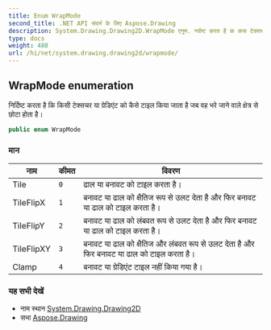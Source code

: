 ```yaml
---
title: Enum WrapMode
second_title: .NET API संदर्भ के लिए Aspose.Drawing
description: System.Drawing.Drawing2D.WrapMode एनुम. नर्दष्ट करत है क कस टेक्सचर य ग्रेडएंट क कैसे टइल कय जत है जब वह भरे जने वले क्षेत्र से छट हत है
type: docs
weight: 480
url: /hi/net/system.drawing.drawing2d/wrapmode/
---
```

## WrapMode enumeration

निर्दिष्ट करता है कि किसी टेक्सचर या ग्रेडिएंट को कैसे टाइल किया जाता है जब वह भरे जाने वाले क्षेत्र से छोटा होता है।

```csharp
public enum WrapMode
```

### मान

| नाम | कीमत | विवरण |
| --- | --- | --- |
| Tile | `0` | ढाल या बनावट को टाइल करता है। |
| TileFlipX | `1` | बनावट या ढाल को क्षैतिज रूप से उलट देता है और फिर बनावट या ढाल को टाइल करता है। |
| TileFlipY | `2` | बनावट या ढाल को लंबवत रूप से उलट देता है और फिर बनावट या ढाल को टाइल करता है। |
| TileFlipXY | `3` | बनावट या ढाल को क्षैतिज और लंबवत रूप से उलट देता है और फिर बनावट या ढाल को टाइल करता है। |
| Clamp | `4` | बनावट या ग्रेडिएंट टाइल नहीं किया गया है। |

### यह सभी देखें

* नाम स्थान [System.Drawing.Drawing2D](../../system.drawing.drawing2d/)
* सभा [Aspose.Drawing](../../)


